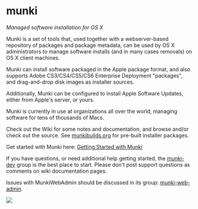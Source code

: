 munki
=====

_Managed software installation for OS X_

Munki is a set of tools that, used together with a webserver-based repository of packages and package metadata, can be used by OS X administrators to manage software installs (and in many cases removals) on OS X client machines.

Munki can install software packaged in the Apple package format, and also supports Adobe CS3/CS4/CS5/CS6 Enterprise Deployment "packages", and drag-and-drop disk images as installer sources.

Additionally, Munki can be configured to install Apple Software Updates, either from Apple's server, or yours.

Munki is currently in use at organizations all over the world, managing software for tens of thousands of Macs.

Check out the Wiki for some notes and documentation, and browse and/or check out the source. See [munkibuilds.org](https://munkibuilds.org) for pre-built installer packages.

Get started with Munki here: [Getting Started with Munki](https://github.com/munki/munki/wiki/Getting-Started-With-Munki)

If you have questions, or need additional help getting started, the [munki-dev](http://groups.google.com/group/munki-dev) group is the best place to start. Please don't post support questions as comments on wiki documentation pages.

Issues with MunkiWebAdmin should be discussed in its group: [munki-web-admin](http://groups.google.com/group/munki-web-admin).

![](https://github.com/munki/munki/wiki/images/managed_software_center.png)
